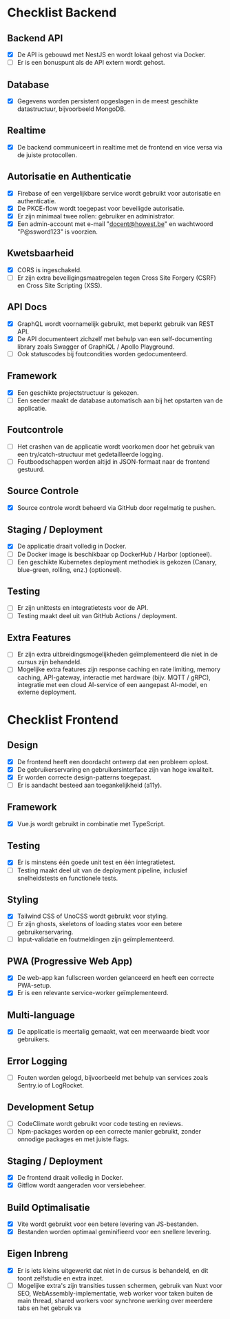 # Checklist Backend

## Backend API

- [x] De API is gebouwd met NestJS en wordt lokaal gehost via Docker.
- [ ] Er is een bonuspunt als de API extern wordt gehost.

## Database

- [x] Gegevens worden persistent opgeslagen in de meest geschikte datastructuur, bijvoorbeeld MongoDB.

## Realtime

- [x] De backend communiceert in realtime met de frontend en vice versa via de juiste protocollen.

## Autorisatie en Authenticatie

- [x] Firebase of een vergelijkbare service wordt gebruikt voor autorisatie en authenticatie.
- [x] De PKCE-flow wordt toegepast voor beveiligde autorisatie.
- [x] Er zijn minimaal twee rollen: gebruiker en administrator.
- [x] Een admin-account met e-mail "docent@howest.be" en wachtwoord "P@ssword123" is voorzien.

## Kwetsbaarheid

- [x] CORS is ingeschakeld.
- [ ] Er zijn extra beveiligingsmaatregelen tegen Cross Site Forgery (CSRF) en Cross Site Scripting (XSS).

## API Docs

- [x] GraphQL wordt voornamelijk gebruikt, met beperkt gebruik van REST API.
- [x] De API documenteert zichzelf met behulp van een self-documenting library zoals Swagger of GraphiQL / Apollo Playground.
- [ ] Ook statuscodes bij foutcondities worden gedocumenteerd.

## Framework

- [x] Een geschikte projectstructuur is gekozen.
- [ ] Een seeder maakt de database automatisch aan bij het opstarten van de applicatie.

## Foutcontrole

- [ ] Het crashen van de applicatie wordt voorkomen door het gebruik van een try/catch-structuur met gedetailleerde logging.
- [ ] Foutboodschappen worden altijd in JSON-formaat naar de frontend gestuurd.

## Source Controle

- [x] Source controle wordt beheerd via GitHub door regelmatig te pushen.

## Staging / Deployment

- [x] De applicatie draait volledig in Docker.
- [ ] De Docker image is beschikbaar op DockerHub / Harbor (optioneel).
- [ ] Een geschikte Kubernetes deployment methodiek is gekozen (Canary, blue-green, rolling, enz.) (optioneel).

## Testing

- [ ] Er zijn unittests en integratietests voor de API.
- [ ] Testing maakt deel uit van GitHub Actions / deployment.

## Extra Features

- [ ] Er zijn extra uitbreidingsmogelijkheden geïmplementeerd die niet in de cursus zijn behandeld.
- [ ] Mogelijke extra features zijn response caching en rate limiting, memory caching, API-gateway, interactie met hardware (bijv. MQTT / gRPC), integratie met een cloud AI-service of een aangepast AI-model, en externe deployment.

# Checklist Frontend

## Design

- [x] De frontend heeft een doordacht ontwerp dat een probleem oplost.
- [x] De gebruikerservaring en gebruikersinterface zijn van hoge kwaliteit.
- [x] Er worden correcte design-patterns toegepast.
- [ ] Er is aandacht besteed aan toegankelijkheid (a11y).

## Framework

- [x] Vue.js wordt gebruikt in combinatie met TypeScript.

## Testing

- [x] Er is minstens één goede unit test en één integratietest.
- [ ] Testing maakt deel uit van de deployment pipeline, inclusief snelheidstests en functionele tests.

## Styling

- [x] Tailwind CSS of UnoCSS wordt gebruikt voor styling.
- [ ] Er zijn ghosts, skeletons of loading states voor een betere gebruikerservaring.
- [ ] Input-validatie en foutmeldingen zijn geïmplementeerd.

## PWA (Progressive Web App)

- [x] De web-app kan fullscreen worden gelanceerd en heeft een correcte PWA-setup.
- [x] Er is een relevante service-worker geïmplementeerd.

## Multi-language

- [x] De applicatie is meertalig gemaakt, wat een meerwaarde biedt voor gebruikers.

## Error Logging

- [ ] Fouten worden gelogd, bijvoorbeeld met behulp van services zoals Sentry.io of LogRocket.

## Development Setup

- [ ] CodeClimate wordt gebruikt voor code testing en reviews.
- [ ] Npm-packages worden op een correcte manier gebruikt, zonder onnodige packages en met juiste flags.

## Staging / Deployment

- [x] De frontend draait volledig in Docker.
- [x] Gitflow wordt aangeraden voor versiebeheer.

## Build Optimalisatie

- [x] Vite wordt gebruikt voor een betere levering van JS-bestanden.
- [x] Bestanden worden optimaal geminifieerd voor een snellere levering.

## Eigen Inbreng

- [x] Er is iets kleins uitgewerkt dat niet in de cursus is behandeld, en dit toont zelfstudie en extra inzet.
- [ ] Mogelijke extra's zijn transities tussen schermen, gebruik van Nuxt voor SEO, WebAssembly-implementatie, web worker voor taken buiten de main thread, shared workers voor synchrone werking over meerdere tabs en het gebruik va